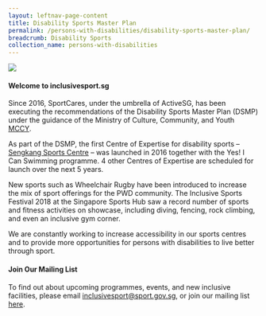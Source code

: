 ```yaml
---
layout: leftnav-page-content
title: Disability Sports Master Plan
permalink: /persons-with-disabilities/disability-sports-master-plan/
breadcrumb: Disability Sports 
collection_name: persons-with-disabilities
---
```



<meta name="keywords" content="disability sports, disabled sports, sports for persons with disabilities, special needs, autism sports, cerebral palsy, ActiveSG, Sport Singapore, para sports, paralympics, goalball, wheelchair rugby"/>
<meta name="description" content="Sports for persons with disabilities and special needs"/>
<meta name="subject" content="Disability Sports Master Plan">

<a href="www.go.gov.sg/isf2019"><img src="https://sportcares.sportsingapore.gov.sg/images/ISF2019-Web-Banner.png"></a>

#### Welcome to inclusivesport.sg 
Since 2016, SportCares, under the umbrella of ActiveSG, has been executing the recommendations of the Disability Sports Master Plan (DSMP) under the guidance of the Ministry of Culture, Community, and Youth [MCCY](https://www.mccy.gov.sg/sector/initiatives/disability-sports-master-plan).

As part of the DSMP, the first Centre of Expertise for disability sports – [Sengkang Sports Centre](https://www.myactivesg.com/facilities/sengkang-sports-centre) – was launched in 2016 together with the Yes! I Can Swimming programme. 4 other Centres of Expertise are scheduled for launch over the next 5 years.

New sports such as Wheelchair Rugby have been introduced to increase the mix of sport offerings for the PWD community. The Inclusive Sports Festival 2018 at the Singapore Sports Hub saw a record number of sports and fitness activities on showcase, including diving, fencing, rock climbing, and even an inclusive gym corner. 

We are constantly working to increase accessibility in our sports centres and to provide more opportunities for persons with disabilities to live better through sport. 

#### Join Our Mailing List
To find out about upcoming programmes, events, and new inclusive facilities, please email <inclusivesport@sport.gov.sg>, or join our mailing list [here](http://go.gov.sg/dsmp-mailinglist).

<!-- Global site tag (gtag.js) - Google Analytics -->
<script async src="https://www.googletagmanager.com/gtag/js?id=UA-143399612-1"></script>
<script>
  window.dataLayer = window.dataLayer || [];
  function gtag(){dataLayer.push(arguments);}
  gtag('js', new Date());

  gtag('config', 'UA-143399612-1');
</script>
